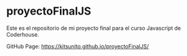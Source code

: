 # proyectoFinalJS
Este es el repositorio de mi proyecto final para el curso Javascript de Coderhouse.

GitHub Page: https://kitsunito.github.io/proyectoFinalJS/
